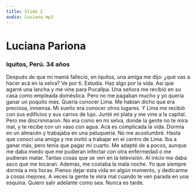 ```yaml
---
title: Slide 2
audio: Luciana.mp3
---
```


# Luciana Pariona
### Iquitos, Perú. 34 años

Después de que mi mamá falleció, en Iquitos, una amiga me dijo: ¿qué vas a hacer acá en la selva? Ve por ti. Estudia. Haz algo por la vida. Así que agarré una lancha y me vine para Pucallpa. Una señora me recibió en su casa como empleada doméstica. Pero no me pagaban mucho y yo quería ganar un poquito más. Quería conocer Lima. Me habían dicho que era preciosa, inmensa. Mi sueño era conocer otros lugares. Y Lima me recibió con sus edificios y sus carros de lujo. Junté mi plata y me vine a la capital. Pero me discriminaron. No era como en mi selva, donde la gente no te mira mal, y te recibe con un vaso con agua. Acá es complicada la vida. Dormía en un almacén y trabajaba en una peluquería. No me acostumbré. Hasta que conocí una amiga y me invitó a trabajar en el centro de Lima. Iba a ganar más, pero tenía que pagar mi cuarto. Me adapté de a pocos, aunque me daba miedo que me pudieran infectar con otra enfermedad o me pudieran matar. Tantas cosas que se ven en la televisión. Al inicio me daba asco que me tocaran. Además, me costaba la mala noche. Yo que siempre dormía a mis horas. Pienso dejar esta vida en algún momento, y dedicarme a cosas mejores. A veces la gente te mira mal cuando te ven parada en una esquina. Quiero salir adelante como sea. Nunca es tarde. 
